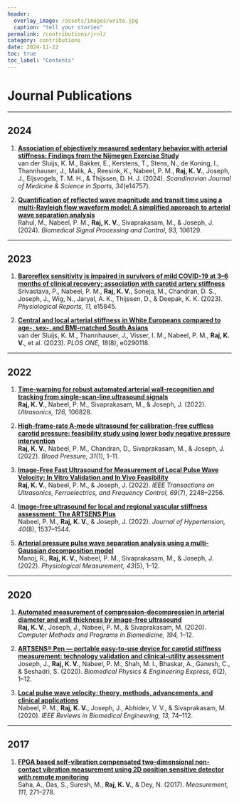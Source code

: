 ```yaml
---
header:
  overlay_image: /assets/images/write.jpg
  caption: "tell your stories"
permalink: /contributions/jrnl/
category: contributions
date: 2024-11-22
toc: true
toc_label: "Contents"
---
```


# Journal Publications

---
## 2024

1. [**Association of objectively measured sedentary behavior with arterial stiffness: Findings from the Nijmegen Exercise Study**]( https://doi.org/10.1111/sms.14757)  
   van der Sluijs, K. M., Bakker, E., Kerstens, T., Stens, N., de Koning, I., Thannhauser, J., Malik, A., Reesink, K., Nabeel, P. M., **Raj, K. V.**, Joseph, J., Eijsvogels, T. M. H., & Thijssen, D. H. J. (2024). *Scandinavian Journal of Medicine & Science in Sports, 34*(e14757).  

2. [**Quantification of reflected wave magnitude and transit time using a multi-Rayleigh flow waveform model: A simplified approach to arterial wave separation analysis**](https://doi.org/10.1016/j.bspc.2024.106129)  
   Rahul, M., Nabeel, P. M., **Raj, K. V.**, Sivaprakasam, M., & Joseph, J. (2024). *Biomedical Signal Processing and Control, 93,* 106129.  

---
## 2023

1. [**Baroreflex sensitivity is impaired in survivors of mild COVID-19 at 3–6 months of clinical recovery; association with carotid artery stiffness**](https://doi.org/10.14814/phy2.15845)  
   Srivastava, P., Nabeel, P. M., **Raj, K. V.**, Soneja, M., Chandran, D. S., Joseph, J., Wig, N., Jaryal, A. K., Thijssen, D., & Deepak, K. K. (2023). *Physiological Reports, 11,* e15845.  

2. [**Central and local arterial stiffness in White Europeans compared to age-, sex-, and BMI-matched South Asians**](https://doi.org/10.1371/journal.pone.0290118)  
   van der Sluijs, K. M., Thannhauser, J., Visser, I. M., Nabeel, P. M., **Raj, K. V.**, et al. (2023). *PLOS ONE, 18*(8), e0290118.  

---
## 2022

1. [**Time-warping for robust automated arterial wall-recognition and tracking from single-scan-line ultrasound signals**](https://doi.org/10.1016/j.ultras.2022.106828)  
   **Raj, K. V.**, Nabeel, P. M., Sivaprakasam, M., & Joseph, J. (2022). *Ultrasonics, 126,* 106828.  

2. [**High-frame-rate A-mode ultrasound for calibration-free cuffless carotid pressure: feasibility study using lower body negative pressure intervention**](https://doi.org/10.1080/08037051.2021.2022453)  
   **Raj, K. V.**, Nabeel, P. M., Chandran, D., Sivaprakasam, M., & Joseph, J. (2022). *Blood Pressure, 31*(1), 1–11.  

3. [**Image-Free Fast Ultrasound for Measurement of Local Pulse Wave Velocity: In Vitro Validation and In Vivo Feasibility**](https://doi.org/10.1109/TUFFC.2022.3172265)  
   **Raj, K. V.**, Nabeel, P. M., & Joseph, J. (2022). *IEEE Transactions on Ultrasonics, Ferroelectrics, and Frequency Control, 69*(7), 2248–2256.  

4. [**Image-free ultrasound for local and regional vascular stiffness assessment: The ARTSENS Plus**](https://doi.org/10.1097/HJH.0000000000003181)  
   Nabeel, P. M., **Raj, K. V.**, & Joseph, J. (2022). *Journal of Hypertension, 40*(8), 1537–1544.  

5. [**Arterial pressure pulse wave separation analysis using a multi-Gaussian decomposition model**](https://doi.org/10.1088/1361-6579/ac6e56)  
   Manoj, R., **Raj, K. V.**, Nabeel, P. M., Sivaprakasam, M., & Joseph, J. (2022). *Physiological Measurement, 43*(5), 1–12.  

---
## 2020

1. [**Automated measurement of compression-decompression in arterial diameter and wall thickness by image-free ultrasound**](https://doi.org/10.1016/j.cmpb.2020.105557)  
   **Raj, K. V.**, Joseph, J., Nabeel, P. M., & Sivaprakasam, M. (2020). *Computer Methods and Programs in Biomedicine, 194,* 1–12.  

2. [**ARTSENS® Pen — portable easy-to-use device for carotid stiffness measurement: technology validation and clinical-utility assessment**](https://iopscience.iop.org/article/10.1088/2057-1976/ab74ff)
   Joseph, J., **Raj, K. V.**, Nabeel, P. M., Shah, M. I., Bhaskar, A., Ganesh, C., & Seshadri, S. (2020). *Biomedical Physics & Engineering Express, 6*(2), 1–12.  

3. [**Local pulse wave velocity: theory, methods, advancements, and clinical applications**](https://doi.org/10.1109/RBME.2019.2931587)  
   Nabeel, P. M., **Raj, K. V.**, Joseph, J., Abhidev, V. V., & Sivaprakasam, M. (2020). *IEEE Reviews in Biomedical Engineering, 13,* 74–112.  

---
## 2017

1. [**FPGA based self-vibration compensated two-dimensional non-contact vibration measurement using 2D position sensitive detector with remote monitoring**](https://doi.org/10.1016/j.measurement.2017.07.038)  
   Saha, A., Das, S., Suresh, M., **Raj, K. V.**, & Dey, N. (2017). *Measurement, 111,* 271–278.  
